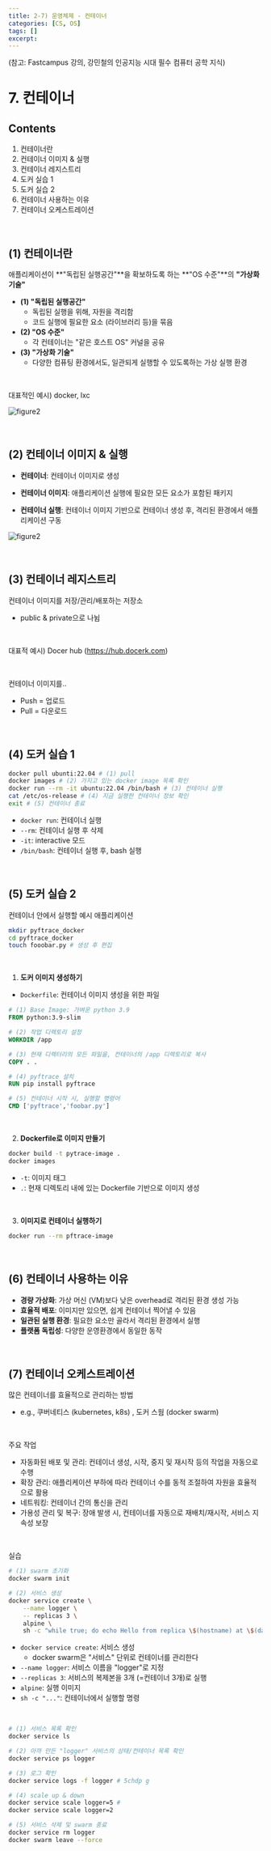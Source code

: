 ```yaml
---
title: 2-7) 운영체제 - 컨테이너
categories: [CS, OS]
tags: []
excerpt: 
---
```


<script src="https://cdn.mathjax.org/mathjax/latest/MathJax.js?config=TeX-AMS-MML_HTMLorMML" type="text/javascript"></script>

(참고: Fastcampus 강의, 강민철의 인공지능 시대 필수 컴퓨터 공학 지식)

# 7. 컨테이너

## Contents

1. 컨테이너란
1. 컨테이너 이미지 & 실행
1. 컨테이너 레지스트리
1. 도커 실습 1
1. 도커 실습 2
1. 컨테이너 사용하는 이유
1. 컨테이너 오케스트레이션

<br>

## (1) 컨테이너란

애플리케이션이 **"독립된 실행공간"**을 확보하도록 하는 **"OS 수준"**의 **"가상화 기술"**

- **(1) "독립된 실행공간"**
  - 독립된 실행을 위해, 자원을 격리함
  - 코드 실행에 필요한 요소 (라이브러리 등)을 묶음
- **(2) "OS 수준"**
  - 각 컨테이너는 "같은 호스트 OS" 커널을 공유
- **(3) "가상화 기술"**
  - 다양한 컴퓨팅 환경에서도, 일관되게 실행할 수 있도록하는 가상 실행 환경

<br>

대표적인 예시) docker, lxc

![figure2](/assets/img/cs/img131.png)

<br>

## (2) 컨테이너 이미지 & 실행

- **컨테이너**: 컨테이너 이미지로 생성

- **컨테이너 이미지**: 애플리케이션 실행에 필요한 모든 요소가 포함된 패키지

- **컨테이너 실행**: 컨테이너 이미지 기반으로 컨테이너 생성 후, 격리된 환경에서 애플리케이션 구동

![figure2](/assets/img/cs/img132.png)

<br>

## (3) 컨테이너 레지스트리

컨테이너 이미지를 저장/관리/배포하는 저장소

- public & private으로 나뉨

<br>

대표적 예시) Docer hub (https://hub.docerk.com)

<br>

컨테이너 이미지를..

- Push = 업로드
- Pull = 다운로드

<br>

## (4) 도커 실습 1

```bash
docker pull ubunti:22.04 # (1) pull
docker images # (2) 가지고 있는 docker image 목록 확인
docker run --rm -it ubuntu:22.04 /bin/bash # (3) 컨테이너 실행
cat /etc/os-release # (4) 지금 실행한 컨테이너 정보 확인
exit # (5) 컨테이너 종료
```

- `docker run`: 컨테이너 실행
- `--rm`: 컨테이너 실행 후 삭제
- `-it`: interactive 모드
- `/bin/bash`: 컨테이너 실행 후, bash 실행

<br>

## (5) 도커 실습 2

컨테이너 안에서 실행할 예시 애플리케이션

```bash
mkdir pyftrace_docker
cd pyftrace_docker
touch fooobar.py # 생성 후 편집
```

<br>

1. **도커 이미지 생성하기**

- `Dockerfile`: 컨테이너 이미지 생성을 위한 파일

```dockerfile
# (1) Base Image: 가벼운 python 3.9
FROM python:3.9-slim

# (2) 작업 디렉토리 설정
WORKDIR /app

# (3) 현재 디렉터리의 모든 파일을, 컨테이너의 /app 디렉토리로 복사
COPY . . 

# (4) pyftrace 설치
RUN pip install pyftrace

# (5) 컨테이너 시작 시, 실행할 명령어
CMD ['pyftrace','foobar.py']
```

<br>

2. **Dockerfile로 이미지 만들기**

```bash
docker build -t pytrace-image .
docker images
```

- `-t`: 이미지 태그
- `.`: 현재 디렉토리 내에 있는 Dockerfile 기반으로 이미지 생성

<br>

3. **이미지로 컨테이너 실행하기**

```bash
docker run --rm pftrace-image
```

<br>

## (6) 컨테이너 사용하는 이유

- **경량 가상화**: 가상 머신 (VM)보다 낮은 overhead로 격리된 환경 생성 가능
- **효율적 배포**: 이미지만 있으면, 쉽게 컨테이너 찍어낼 수 있음
- **일관된 실행 환경**: 필요한 요소만 골라서 격리된 환경에서 실행
- **플랫폼 독립성**: 다양한 운영환경에서 동일한 동작

<br>

## (7) 컨테이너 오케스트레이션

많은 컨테이너를 효율적으로 관리하는 방법

- e.g., 쿠버네티스 (kubernetes, k8s) , 도커 스웜 (docker swarm)

<br>

주요 작업

- 자동화된 배포 및 관리: 컨테이너 생성, 시작, 중지 및 재시작 등의 작업을 자동으로 수행
- 확장 관리: 애플리케이션 부하에 따라 컨테이너 수를 동적 조절하여 자원을 효율적으로 활용
- 네트워킹: 컨테이너 간의 통신을 관리
- 가용성 관리 및 복구: 장애 발생 시, 컨테이너를 자동으로 재배치/재시작, 서비스 지속성 보장 

<br>

실습

```bash
# (1) swarm 초기화
docker swarm init

# (2) 서비스 생성
docker service create \
	--name logger \
	-- replicas 3 \
	alpine \
	sh -c "while true; do echo Hello from replica \$(hostname) at \$(date); sleep 5; done"
```

- `docker service create`: 서비스 생성
  - docker swarm은 "서비스" 단위로 컨테이너를 관리한다
- `--name logger`: 서비스 이름을 "logger"로 지정
- `--replicas 3`: 서비스의 복제본을 3개 (=컨테이너 3개)로 실행
- `alpine`: 실행 이미지
- `sh -c "..."`: 컨테이너에서 실행할 명령

<br>

```bash
# (1) 서비스 목록 확인
docker service ls

# (2) 아까 만든 "logger" 서비스의 상태/컨테이너 목록 확인
docker service ps logger

# (3) 로그 확인
docker service logs -f logger # 5chdp g

# (4) scale up & down
docker service scale logger=5 # 
docker service scale logger=2

# (5) 서비스 삭제 및 swarm 종료
docker service rm logger
docker swarm leave --force
```

